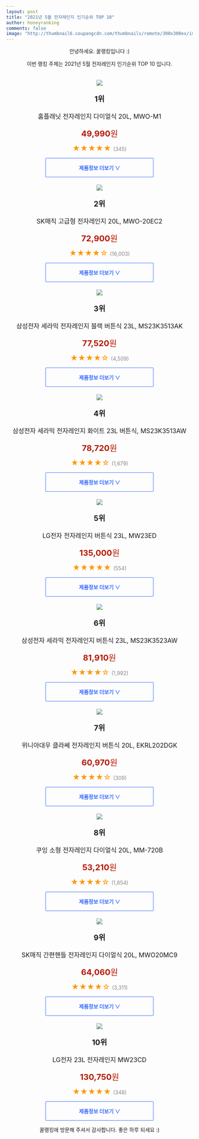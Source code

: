 ```yaml
--- 
layout: post 
title: "2021년 5월 전자레인지 인기순위 TOP 10" 
author: honeyranking 
comments: false 
image: "http://thumbnail6.coupangcdn.com/thumbnails/remote/300x300ex/image/retail/images/266379678065843-ca9c8080-0986-4b02-a844-84e77b34c1b0.jpg" 
--- 
```

<p style="text-align: center;">안녕하세요. 꿀랭킹입니다 :)</p> <p style="text-align: center;">이번 랭킹 주제는 2021년 5월 전자레인지 인기순위 TOP 10 입니다.</p><center><img src="http://thumbnail6.coupangcdn.com/thumbnails/remote/300x300ex/image/retail/images/266379678065843-ca9c8080-0986-4b02-a844-84e77b34c1b0.jpg" style="margin-top:20px" /></center> <p style="text-align: center; font-size: 20px"><b>1위</b></p> <p style="text-align: center; font-size: 17px">홈플래닛 전자레인지 다이얼식 20L, MWO-M1</p> <p style="text-align: center;"><span style="color: #b61800; font-size: 22px;"><b>49,990</b>원</span></p> <p style="text-align: center;"><span style="color: #ff9600; font-size: 20px;">★★★★★ </span><span style="color: #878787;">(345)</span></p> <center><a href="https://coupa.ng/b0DCKv"> <div style="font-size: 14px; display: inline-block; padding: 15px 90px; color: #346aff; border-radius: 2px; border: 1px solid #346aff; cursor: pointer;"><b>제품정보 더보기 &or;</b></div> </a></center><center><img src="http://thumbnail9.coupangcdn.com/thumbnails/remote/300x300ex/image/retail/images/1073939017643-c1f1d3a0-a657-4ec8-b08e-191771ade39d.jpg" style="margin-top:20px" /></center> <p style="text-align: center; font-size: 20px"><b>2위</b></p> <p style="text-align: center; font-size: 17px">SK매직 고급형 전자레인지 20L, MWO-20EC2</p> <p style="text-align: center;"><span style="color: #b61800; font-size: 22px;"><b>72,900</b>원</span></p> <p style="text-align: center;"><span style="color: #ff9600; font-size: 20px;">★★★★☆ </span><span style="color: #878787;">(16,003)</span></p> <center><a href="https://coupa.ng/b0DCKw"> <div style="font-size: 14px; display: inline-block; padding: 15px 90px; color: #346aff; border-radius: 2px; border: 1px solid #346aff; cursor: pointer;"><b>제품정보 더보기 &or;</b></div> </a></center><center><img src="http://thumbnail9.coupangcdn.com/thumbnails/remote/300x300ex/image/retail/images/64464446375544-5a0b9d7a-7a32-4c7c-9436-fdb095286eee.jpg" style="margin-top:20px" /></center> <p style="text-align: center; font-size: 20px"><b>3위</b></p> <p style="text-align: center; font-size: 17px">삼성전자 세라믹 전자레인지 블랙 버튼식 23L, MS23K3513AK</p> <p style="text-align: center;"><span style="color: #b61800; font-size: 22px;"><b>77,520</b>원</span></p> <p style="text-align: center;"><span style="color: #ff9600; font-size: 20px;">★★★★☆ </span><span style="color: #878787;">(4,509)</span></p> <center><a href="https://coupa.ng/b0DCKx"> <div style="font-size: 14px; display: inline-block; padding: 15px 90px; color: #346aff; border-radius: 2px; border: 1px solid #346aff; cursor: pointer;"><b>제품정보 더보기 &or;</b></div> </a></center><center><img src="http://thumbnail8.coupangcdn.com/thumbnails/remote/300x300ex/image/retail/images/65040552623408-aafe4751-36ad-4063-9f43-88da5e57f97e.jpg" style="margin-top:20px" /></center> <p style="text-align: center; font-size: 20px"><b>4위</b></p> <p style="text-align: center; font-size: 17px">삼성전자 세라믹 전자레인지 화이트 23L 버튼식, MS23K3513AW</p> <p style="text-align: center;"><span style="color: #b61800; font-size: 22px;"><b>78,720</b>원</span></p> <p style="text-align: center;"><span style="color: #ff9600; font-size: 20px;">★★★★☆ </span><span style="color: #878787;">(1,679)</span></p> <center><a href="https://coupa.ng/b0DCKA"> <div style="font-size: 14px; display: inline-block; padding: 15px 90px; color: #346aff; border-radius: 2px; border: 1px solid #346aff; cursor: pointer;"><b>제품정보 더보기 &or;</b></div> </a></center><center><img src="http://thumbnail9.coupangcdn.com/thumbnails/remote/300x300ex/image/product/image/vendoritem/2019/03/06/3510818574/37691956-b57d-4615-8296-7de7bda9b5e5.jpg" style="margin-top:20px" /></center> <p style="text-align: center; font-size: 20px"><b>5위</b></p> <p style="text-align: center; font-size: 17px">LG전자 전자레인지 버튼식 23L, MW23ED</p> <p style="text-align: center;"><span style="color: #b61800; font-size: 22px;"><b>135,000</b>원</span></p> <p style="text-align: center;"><span style="color: #ff9600; font-size: 20px;">★★★★★ </span><span style="color: #878787;">(554)</span></p> <center><a href="https://coupa.ng/b0DCKC"> <div style="font-size: 14px; display: inline-block; padding: 15px 90px; color: #346aff; border-radius: 2px; border: 1px solid #346aff; cursor: pointer;"><b>제품정보 더보기 &or;</b></div> </a></center><center><img src="http://thumbnail10.coupangcdn.com/thumbnails/remote/300x300ex/image/retail/images/64852567960627-a7e490a8-62a4-4083-8f24-a97fe01d4c62.jpg" style="margin-top:20px" /></center> <p style="text-align: center; font-size: 20px"><b>6위</b></p> <p style="text-align: center; font-size: 17px">삼성전자 세라믹 전자레인지 버튼식 23L, MS23K3523AW</p> <p style="text-align: center;"><span style="color: #b61800; font-size: 22px;"><b>81,910</b>원</span></p> <p style="text-align: center;"><span style="color: #ff9600; font-size: 20px;">★★★★☆ </span><span style="color: #878787;">(1,992)</span></p> <center><a href="https://coupa.ng/b0DCKE"> <div style="font-size: 14px; display: inline-block; padding: 15px 90px; color: #346aff; border-radius: 2px; border: 1px solid #346aff; cursor: pointer;"><b>제품정보 더보기 &or;</b></div> </a></center><center><img src="http://thumbnail7.coupangcdn.com/thumbnails/remote/300x300ex/image/retail/images/2020/05/19/12/8/b04c2136-1b09-4c62-b8db-f005401f3551.jpg" style="margin-top:20px" /></center> <p style="text-align: center; font-size: 20px"><b>7위</b></p> <p style="text-align: center; font-size: 17px">위니아대우 클라쎄 전자레인지 버튼식 20L, EKRL202DGK</p> <p style="text-align: center;"><span style="color: #b61800; font-size: 22px;"><b>60,970</b>원</span></p> <p style="text-align: center;"><span style="color: #ff9600; font-size: 20px;">★★★★☆ </span><span style="color: #878787;">(309)</span></p> <center><a href="https://coupa.ng/b0DCKF"> <div style="font-size: 14px; display: inline-block; padding: 15px 90px; color: #346aff; border-radius: 2px; border: 1px solid #346aff; cursor: pointer;"><b>제품정보 더보기 &or;</b></div> </a></center><center><img src="http://thumbnail8.coupangcdn.com/thumbnails/remote/300x300ex/image/retail/images/8301661527028-766c70a9-af5a-424c-a75e-9825b46c7615.jpg" style="margin-top:20px" /></center> <p style="text-align: center; font-size: 20px"><b>8위</b></p> <p style="text-align: center; font-size: 17px">쿠잉 소형 전자레인지 다이얼식 20L, MM-720B</p> <p style="text-align: center;"><span style="color: #b61800; font-size: 22px;"><b>53,210</b>원</span></p> <p style="text-align: center;"><span style="color: #ff9600; font-size: 20px;">★★★★☆ </span><span style="color: #878787;">(1,854)</span></p> <center><a href="https://coupa.ng/b0DCKG"> <div style="font-size: 14px; display: inline-block; padding: 15px 90px; color: #346aff; border-radius: 2px; border: 1px solid #346aff; cursor: pointer;"><b>제품정보 더보기 &or;</b></div> </a></center><center><img src="http://thumbnail9.coupangcdn.com/thumbnails/remote/300x300ex/image/retail/images/530045081318818-97461621-0d1f-40bb-b67d-fb62f3984e3a.jpg" style="margin-top:20px" /></center> <p style="text-align: center; font-size: 20px"><b>9위</b></p> <p style="text-align: center; font-size: 17px">SK매직 간편핸들 전자레인지 다이얼식 20L, MWO20MC9</p> <p style="text-align: center;"><span style="color: #b61800; font-size: 22px;"><b>64,060</b>원</span></p> <p style="text-align: center;"><span style="color: #ff9600; font-size: 20px;">★★★★☆ </span><span style="color: #878787;">(3,311)</span></p> <center><a href="https://coupa.ng/b0DCKH"> <div style="font-size: 14px; display: inline-block; padding: 15px 90px; color: #346aff; border-radius: 2px; border: 1px solid #346aff; cursor: pointer;"><b>제품정보 더보기 &or;</b></div> </a></center><center><img src="http://thumbnail10.coupangcdn.com/thumbnails/remote/300x300ex/image/product/image/vendoritem/2019/03/05/3265176437/44f0951f-9f94-4003-b895-15e6862a433b.jpg" style="margin-top:20px" /></center> <p style="text-align: center; font-size: 20px"><b>10위</b></p> <p style="text-align: center; font-size: 17px">LG전자 23L 전자레인지 MW23CD</p> <p style="text-align: center;"><span style="color: #b61800; font-size: 22px;"><b>130,750</b>원</span></p> <p style="text-align: center;"><span style="color: #ff9600; font-size: 20px;">★★★★★ </span><span style="color: #878787;">(348)</span></p> <center><a href="https://coupa.ng/b0DCKJ"> <div style="font-size: 14px; display: inline-block; padding: 15px 90px; color: #346aff; border-radius: 2px; border: 1px solid #346aff; cursor: pointer;"><b>제품정보 더보기 &or;</b></div> </a></center> <p style="text-align: center;">꿀랭킹에 방문해 주셔서 감사합니다. 좋은 하루 되세요 :)</p>
